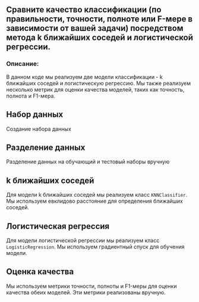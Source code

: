 ##  Сравните качество классификации (по правильности, точности, полноте или F-мере в зависимости от вашей задачи) посредством метода k ближайших соседей и логистической регрессии.

### Описание:
В данном коде мы реализуем две модели классификации - k ближайших соседей и логистическую регрессию. Мы также реализуем несколько метрик для оценки качества моделей, таких как точность, полнота и F1-мера.

## Набор данных
Создание набора данных

## Разделение данных
Разделение данных на обучающий и тестовый наборы вручную

## k ближайших соседей
Для модели k ближайших соседей мы реализуем класс `KNNClassifier`. Мы используем евклидово расстояние для определения ближайших соседей.

## Логистическая регрессия
Для модели логистической регрессии мы реализуем класс `LogisticRegression`. Мы используем градиентный спуск для обучения модели.

## Оценка качества
Мы используем метрики точности, полноты и F1-меры для оценки качества обеих моделей. Эти метрики реализованы вручную.
